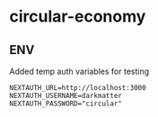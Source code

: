 # circular-economy

## ENV

Added temp auth variables for testing

```
NEXTAUTH_URL=http://localhost:3000
NEXTAUTH_USERNAME=darkmatter
NEXTAUTH_PASSWORD="circular"
```
